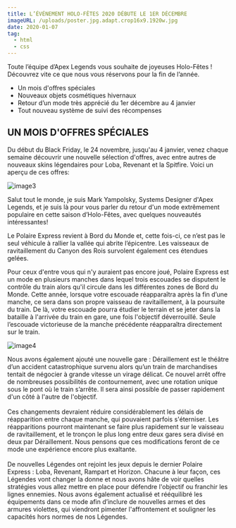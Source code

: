 ```yaml
---
title: L’ÉVÉNEMENT HOLO-FÊTES 2020 DÉBUTE LE 1ER DÉCEMBRE
imageURL: /uploads/poster.jpg.adapt.crop16x9.1920w.jpg
date: 2020-01-07
tag:
  - html
  - css
---
```

Toute l’équipe d’Apex Legends vous souhaite de joyeuses Holo-Fêtes ! Découvrez vite ce que nous vous réservons pour la fin de l’année.

* Un mois d'offres spéciales
* Nouveaux objets cosmétiques hivernaux
* Retour d’un mode très apprécié du 1er décembre au 4 janvier
* Tout nouveau système de suivi des récompenses

[](<>)

## **UN MOIS D'OFFRES SPÉCIALES**

Du début du Black Friday, le 24 novembre, jusqu'au 4 janvier, venez chaque semaine découvrir une nouvelle sélection d'offres, avec entre autres de nouveaux skins légendaires pour Loba, Revenant et la Spitfire. Voici un aperçu de ces offres:

![image3](/uploads/apex-legends-screenshot-season7-holoday-03-alt-sd-crypto-rampart-clean-1.png.adapt.1456w.png "image3")

Salut tout le monde, je suis Mark Yampolsky, Systems Designer d'Apex Legends, et je suis là pour vous parler du retour d'un mode extrêmement populaire en cette saison d’Holo-Fêtes, avec quelques nouveautés intéressantes!

Le Polaire Express revient à Bord du Monde et, cette fois-ci, ce n’est pas le seul véhicule à rallier la vallée qui abrite l’épicentre. Les vaisseaux de ravitaillement du Canyon des Rois survolent également ces étendues gelées.

Pour ceux d'entre vous qui n'y auraient pas encore joué, Polaire Express est un mode en plusieurs manches dans lequel trois escouades se disputent le contrôle du train alors qu'il circule dans les différentes zones de Bord du Monde. Cette année, lorsque votre escouade réapparaîtra après la fin d’une manche, ce sera dans son propre vaisseau de ravitaillement, à la poursuite du train. De là, votre escouade pourra étudier le terrain et se jeter dans la bataille à l'arrivée du train en gare, une fois l'objectif déverrouillé. Seule l’escouade victorieuse de la manche précédente réapparaîtra directement sur le train.

![image4](/uploads/apex-legends-screenshot-season7-holoday-10-train-location-04-clean.png.adapt.1456w.png "image4")

Nous avons également ajouté une nouvelle gare : Déraillement est le théâtre d’un accident catastrophique survenu alors qu’un train de marchandises tentait de négocier à grande vitesse un virage délicat. Ce nouvel arrêt offre de nombreuses possibilités de contournement, avec une rotation unique sous le pont où le train s’arrête. Il sera ainsi possible de passer rapidement d'un côté à l'autre de l'objectif.\
\
Ces changements devraient réduire considérablement les délais de réapparition entre chaque manche, qui pouvaient parfois s'éterniser. Les réapparitions pourront maintenant se faire plus rapidement sur le vaisseau de ravitaillement, et le tronçon le plus long entre deux gares sera divisé en deux par Déraillement. Nous pensons que ces modifications feront de ce mode une expérience encore plus exaltante.\
\
De nouvelles Légendes ont rejoint les jeux depuis le dernier Polaire Express : Loba, Revenant, Rampart et Horizon. Chacune à leur façon, ces Légendes vont changer la donne et nous avons hâte de voir quelles stratégies vous allez mettre en place pour défendre l'objectif ou franchir les lignes ennemies. Nous avons également actualisé et rééquilibré les équipements dans ce mode afin d’inclure de nouvelles armes et des armures violettes, qui viendront pimenter l'affrontement et souligner les capacités hors normes de nos Légendes.